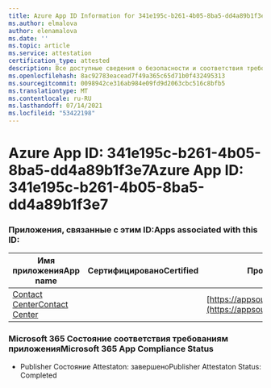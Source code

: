 ```yaml
---
title: Azure App ID Information for 341e195c-b261-4b05-8ba5-dd4a89b1f3e7
ms.author: elmalova
author: elenamalova
ms.date: ''
ms.topic: article
ms.service: attestation
certification_type: attested
description: Все доступные сведения о безопасности и соответствия требованиям для 341e195c-b261-4b05-8ba5-dd4a89b1f3e7.
ms.openlocfilehash: 8ac92783eacead7f49a365c65d71b0f432495313
ms.sourcegitcommit: 0098942ce316ab984e09fd9d2063cbc516c8bfb5
ms.translationtype: MT
ms.contentlocale: ru-RU
ms.lasthandoff: 07/14/2021
ms.locfileid: "53422198"
---
```

# <a name="azure-app-id-341e195c-b261-4b05-8ba5-dd4a89b1f3e7"></a><span data-ttu-id="5df0f-103">Azure App ID: 341e195c-b261-4b05-8ba5-dd4a89b1f3e7</span><span class="sxs-lookup"><span data-stu-id="5df0f-103">Azure App ID: 341e195c-b261-4b05-8ba5-dd4a89b1f3e7</span></span>


### <a name="apps-associated-with-this-id"></a><span data-ttu-id="5df0f-104">Приложения, связанные с этим ID:</span><span class="sxs-lookup"><span data-stu-id="5df0f-104">Apps associated with this ID:</span></span>
| <span data-ttu-id="5df0f-105">**Имя приложения**</span><span class="sxs-lookup"><span data-stu-id="5df0f-105">**App name**</span></span> | <span data-ttu-id="5df0f-106">**Сертифицировано**</span><span class="sxs-lookup"><span data-stu-id="5df0f-106">**Certified**</span></span> | <span data-ttu-id="5df0f-107">**Просмотр в AppSource**</span><span class="sxs-lookup"><span data-stu-id="5df0f-107">**View in AppSource**</span></span> |
|-|-|-|
| [<span data-ttu-id="5df0f-108">Contact Center</span><span class="sxs-lookup"><span data-stu-id="5df0f-108">Contact Center</span></span>](https://docs.microsoft.com/en-us/microsoft-365-app-certification/forward/WA200001428) |  | [https://appsource.microsoft.com/product/office/WA200001428](https://appsource.microsoft.com/product/office/WA200001428) |

### <a name="microsoft-365-app-compliance-status"></a><span data-ttu-id="5df0f-109">Microsoft 365 Состояние соответствия требованиям приложения</span><span class="sxs-lookup"><span data-stu-id="5df0f-109">Microsoft 365 App Compliance Status</span></span>
- <span data-ttu-id="5df0f-110">Publisher Состояние Attestaton: завершено</span><span class="sxs-lookup"><span data-stu-id="5df0f-110">Publisher Attestaton Status: Completed</span></span>
